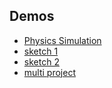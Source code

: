 ## Demos
- [Physics Simulation](Javascript/physics%20sim)
- [sketch 1](Javascript/sketch1)
- [sketch 2](Javascript/sketch2)
- [multi project](Javascript/multi/)
